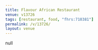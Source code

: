 ```yaml
---
title: Flavour African Restaurant
venue: v13726
tags: [restaurant, food, "fhrs:710381"]
permalink: /v/13726/
layout: venue
---
```

null